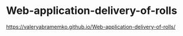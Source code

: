 # Web-application-delivery-of-rolls

https://valeryabramemko.github.io/Web-application-delivery-of-rolls/
